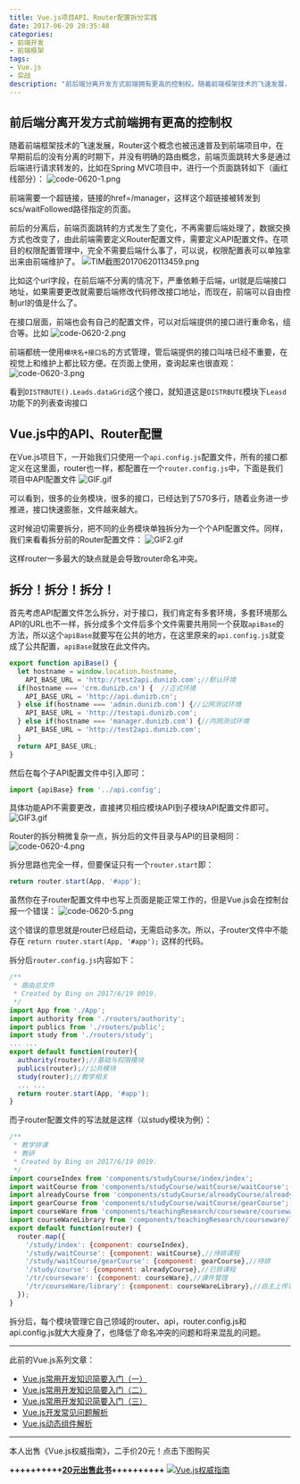 ```yaml
---
title: Vue.js项目API、Router配置拆分实践
date: 2017-06-20 20:35:48
categories:
- 前端开发
- 前端框架
tags:
- Vue.js
- 实战
description: "前后端分离开发方式前端拥有更高的控制权。随着前端框架技术的飞速发展，Router这个概念也被迅速普及到前端项目中，在早期前后的没有分离的时期下，并没有明确的路由概念，前端页面跳转大多是通过后端进行请求转发的，比如在Spring MVC项目中，进行一个页面跳转如下。。。"
---
```


## 前后端分离开发方式前端拥有更高的控制权

随着前端框架技术的飞速发展，Router这个概念也被迅速普及到前端项目中，在早期前后的没有分离的时期下，并没有明确的路由概念，前端页面跳转大多是通过后端进行请求转发的，比如在Spring MVC项目中，进行一个页面跳转如下（画红线部分）： 
![code-0620-1.png](http://upload-images.jianshu.io/upload_images/68937-f03ed7ab6e640bbe.png?imageMogr2/auto-orient/strip%7CimageView2/2/w/1240)

前端需要一个超链接，链接的href=/manager，这样这个超链接被转发到scs/waitFollowed路径指定的页面。

前后的分离后，前端页面跳转的方式发生了变化，不再需要后端处理了，数据交换方式也改变了，由此前端需要定义Router配置文件，需要定义API配置文件。在项目的权限配置管理中，完全不需要后端什么事了，可以说，权限配置表可以单独拿出来由前端维护了。 
![TIM截图20170620113459.png](http://upload-images.jianshu.io/upload_images/68937-b498a4b16768dc4c.png?imageMogr2/auto-orient/strip%7CimageView2/2/w/1240)

比如这个url字段，在前后端不分离的情况下，严重依赖于后端，url就是后端接口地址，如果需要更改就需要后端修改代码修改接口地址，而现在，前端可以自由控制url的值是什么了。

在接口层面，前端也会有自己的配置文件，可以对后端提供的接口进行重命名，组合等。比如 
![code-0620-2.png](http://upload-images.jianshu.io/upload_images/68937-4b28c44760b767bd.png?imageMogr2/auto-orient/strip%7CimageView2/2/w/1240)

前端都统一使用`模块名+接口名`的方式管理，管后端提供的接口叫啥已经不重要，在视觉上和维护上都比较方便。在页面上使用，查询起来也很直观： 
![code-0620-3.png](http://upload-images.jianshu.io/upload_images/68937-2c37fb6e4f8d75fe.png?imageMogr2/auto-orient/strip%7CimageView2/2/w/1240)

看到`DISTRBUTE().Leads.dataGrid`这个接口，就知道这是`DISTRBUTE`模块下`Leasd`功能下的列表查询接口

## Vue.js中的API、Router配置

在Vue.js项目下，一开始我们只使用一个`api.config.js`配置文件，所有的接口都定义在这里面，router也一样，都配置在一个`router.config.js`中，下面是我们项目中API配置文件
![GIF.gif](http://upload-images.jianshu.io/upload_images/68937-8b2545e71f3ef362.gif?imageMogr2/auto-orient/strip)

可以看到，很多的业务模块，很多的接口，已经达到了570多行，随着业务进一步推进，接口快速膨胀，文件越来越大。

这时候迫切需要拆分，把不同的业务模块单独拆分为一个个API配置文件。同样，我们来看看拆分前的Router配置文件： 
![GIF2.gif](http://upload-images.jianshu.io/upload_images/68937-fd575cd42a645538.gif?imageMogr2/auto-orient/strip)

这样router一多最大的缺点就是会导致router命名冲突。

## 拆分！拆分！拆分！

首先考虑API配置文件怎么拆分，对于接口，我们肯定有多套环境，多套环境那么API的URL也不一样，拆分成多个文件后多个文件需要共用同一个获取`apiBase`的方法，所以这个`apiBase`就要写在公共的地方，在这里原来的`api.config.js`就变成了公共配置，`apiBase`就放在此文件内。
```js
export function apiBase() {
  let hostname = window.location.hostname,
    API_BASE_URL = 'http://test2api.dunizb.com';//默认环境
  if(hostname === 'crm.dunizb.cn') {  //正式环境
    API_BASE_URL = 'http://api.dunizb.cn';
  } else if(hostname === 'admin.dunizb.com') {//公网测试环境
    API_BASE_URL = 'http://testapi.dunizb.com';
  } else if(hostname === 'manager.dunizb.com') {//内网测试环境
    API_BASE_URL = 'http://test2api.dunizb.com';
  }
  return API_BASE_URL;
}
```

然后在每个子API配置文件中引入即可：
```js
import {apiBase} from '../api.config';
```

具体功能API不需要更改，直接拷贝相应模块API到子模块API配置文件即可。 
![GIF3.gif](http://upload-images.jianshu.io/upload_images/68937-8be4224d09ef444d.gif?imageMogr2/auto-orient/strip)

Router的拆分稍微复杂一点，拆分后的文件目录与API的目录相同： 
![code-0620-4.png](http://upload-images.jianshu.io/upload_images/68937-ad998c0c3b66f044.png?imageMogr2/auto-orient/strip%7CimageView2/2/w/1240)

拆分思路也完全一样，但要保证只有一个`router.start`即：
```js
return router.start(App, '#app');
```

虽然你在子router配置文件中也写上页面是能正常工作的，但是Vue.js会在控制台报一个错误： 
![code-0620-5.png](http://upload-images.jianshu.io/upload_images/68937-4a2541ad4fb7ce30.png?imageMogr2/auto-orient/strip%7CimageView2/2/w/1240)

这个错误的意思就是router已经启动，无需启动多次。所以，子router文件中不能存在 `return router.start(App, '#app');` 这样的代码。

拆分后`router.config.js`内容如下：
```js
/**
 * 路由总文件
 * Created by Bing on 2017/6/19 0019.
 */
import App from './App';
import authority from './routers/authority';
import publics from './routers/public';
import study from './routers/study';
... ...
export default function(router){
  authority(router);//基础与权限模块
  publics(router);//公共模块
  study(router);//教学相关
  ... ...
  return router.start(App, '#app');
}
```

而子router配置文件的写法就是这样（以study模块为例）：
```js
/**
 * 教学排课
 * 教研
 * Created by Bing on 2017/6/19 0019.
 */
import courseIndex from 'components/studyCourse/index/index';
import waitCourse from 'components/studyCourse/waitCourse/waitCourse';
import alreadyCourse from 'components/studyCourse/alreadyCourse/alreadyCourse';
import gearCourse from 'components/studyCourse/waitCourse/gearCourse';
import courseWare from 'components/teachingResearch/courseware/courseware.vue';
import courseWareLibrary from 'components/teachingResearch/courseware/library.vue';
export default function(router) {
  router.map({
    '/study/index': {component: courseIndex},
    '/study/waitCourse': {component: waitCourse},//待排课程
    '/study/waitCourse/gearCourse': {component: gearCourse},//待排
    '/study/course': {component: alreadyCourse},//已排课程
    '/tr/courseware': {component: courseWare},//课件管理
    '/tr/courseWare/library': {component: courseWareLibrary},//自主上传课件库
  });
}
```

拆分后，每个模块管理它自己领域的router、api，router.config.js和api.config.js就大大瘦身了，也降低了命名冲突的问题和将来混乱的问题。
****
此前的Vue.js系列文章：

 - [Vue.js常用开发知识简要入门（一）](http://dunizb.com/2016/12/18/Vue.js常用开发知识简要入门（一）)
 - [Vue.js常用开发知识简要入门（二）](http://www.jianshu.com/p/ce9fc4c8a7ce)
 - [Vue.js常用开发知识简要入门（三）](http://dunizb.com/2017/02/13/Vue.js常用开发知识简要入门（三）)
 - [Vue.js开发常见问题解析](http://dunizb.com/2017/06/19/Vue.js开发常见问题解析/)
 - [Vue.js动态组件解析](http://dunizb.com/2017/06/19/Vue.js动态组件解析/)

 *****
 本人出售《Vue.js权威指南》，二手价20元！点击下图购买

 **++++++++++[20元出售此书](http://dunizb.com/obook/)++++++++++**
[![Vue.js权威指南](http://upload-images.jianshu.io/upload_images/68937-4b8b1cbd73a8fd1c.png?imageMogr2/auto-orient/strip%7CimageView2/2/w/1240)](http://dunizb.com/obook/)
